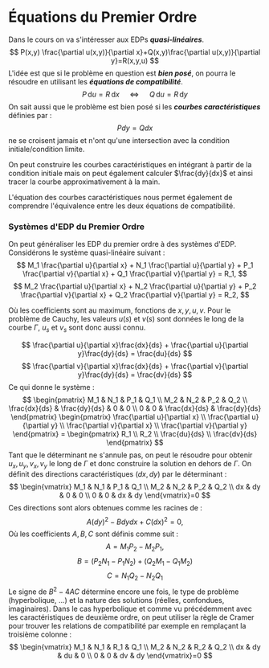 # Équations du Premier Ordre

Dans le cours on va s'intéresser aux EDPs ***quasi-linéaires***.
$$
P(x,y) \frac{\partial u(x,y)}{\partial x}+Q(x,y)\frac{\partial u(x,y)}{\partial y}=R(x,y,u)
$$
L'idée est que si le problème en question est ***bien posé***, on pourra le résoudre en utilisant les ***équations de compatibilité***. 
$$
P\, \text{d}u=R\,\text{d}x \quad\ \Leftrightarrow \quad\ Q\, \text{d}u=R\, \text{d}y
$$
On sait aussi que le problème est bien posé si les ***courbes caractéristiques*** définies par :
$$
Pdy=Qdx
$$
ne se croisent jamais et n'ont qu'une intersection avec la condition initiale/condition limite.

On peut construire les courbes caractéristiques en intégrant à partir de la condition initiale mais on peut également calculer $\frac{dy}{dx}$ et ainsi tracer la courbe approximativement à la main.

L'équation des courbes caractéristiques nous permet également de comprendre l'équivalence entre les deux équations de compatibilité.


### Systèmes d'EDP du Premier Ordre
On peut généraliser les EDP du premier ordre à des systèmes d'EDP. Considérons le système quasi-linéaire suivant :
$$
M_1 \frac{\partial u}{\partial x} + N_1 \frac{\partial u}{\partial y} + P_1 \frac{\partial v}{\partial x} + Q_1 \frac{\partial v}{\partial y} = R_1,
$$
$$
M_2 \frac{\partial u}{\partial x} + N_2 \frac{\partial u}{\partial y} + P_2 \frac{\partial v}{\partial x} + Q_2 \frac{\partial v}{\partial y} = R_2,
$$

Où les coefficients sont au maximum, fonctions de $x,y,u,v$. Pour le problème de Cauchy, les valeurs $u(s)$ et $v(s)$ sont données le long de la courbe $\Gamma$, $u_{s}$ et $v_{s}$ sont donc aussi connu.

$$
\frac{\partial u}{\partial x}\frac{dx}{ds} + \frac{\partial u}{\partial y}\frac{dy}{ds} = \frac{du}{ds}
$$
$$
\frac{\partial v}{\partial x}\frac{dx}{ds} + \frac{\partial v}{\partial y}\frac{dy}{ds} = \frac{dv}{ds}
$$
Ce qui donne le système :
$$ \begin{pmatrix} M_1 & N_1 & P_1 & Q_1 \\ M_2 & N_2 & P_2 & Q_2 \\ \frac{dx}{ds} & \frac{dy}{ds} & 0 & 0 \\ 0 & 0 & \frac{dx}{ds} & \frac{dy}{ds} \end{pmatrix} \begin{pmatrix} \frac{\partial u}{\partial x} \\ \frac{\partial u}{\partial y} \\ \frac{\partial v}{\partial x} \\ \frac{\partial v}{\partial y} \end{pmatrix} = \begin{pmatrix} R_1 \\ R_2 \\ \frac{du}{ds} \\ \frac{dv}{ds} \end{pmatrix} $$
Tant que le déterminant ne s'annule pas, on peut le résoudre pour obtenir $u_{x},u_{y},v_{x},v_{y}$ le long de $\Gamma$ et donc construire la solution en dehors de $\Gamma$. On définit des directions caractéristiques ($dx,dy$) par le déterminant :
$$
\begin{vmatrix} M_1 & N_1 & P_1 & Q_1 \\ M_2 & N_2 & P_2 & Q_2 \\ dx & dy & 0 & 0 \\ 0 & 0 & dx & dy \end{vmatrix}=0
$$
Ces directions sont alors obtenues comme les racines de :
$$
A (dy)^2 - B dy dx + C (dx)^2 = 0,
$$
Où les coefficients $A,B,C$ sont définis comme suit :
$$
A = M_1 P_2 - M_2 P_1,
$$
$$
B = (P_2 N_1 - P_1 N_2) + (Q_2 M_1 - Q_1 M_2)
$$
$$
C = N_1 Q_2 - N_2 Q_1
$$
Le signe de $B^{2}-4AC$ détermine encore une fois, le type de problème (hyperbolique, ...) et la nature des solutions (réelles, confondues, imaginaires). Dans le cas hyperbolique et comme vu précédemment avec les caractéristiques de deuxième ordre, on peut utiliser la règle de Cramer pour trouver les relations de compatibilité par exemple en remplaçant la troisième colonne :
$$
\begin{vmatrix} M_1 & N_1 & R_1 & Q_1 \\ M_2 & N_2 & R_2 & Q_2 \\ dx & dy & du & 0 \\ 0 & 0 & dv & dy \end{vmatrix}=0
$$
